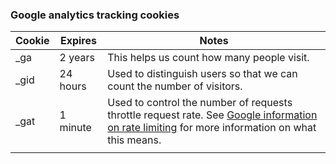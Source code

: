 ### Google analytics tracking cookies

| Cookie  | Expires  | 	Notes  |
|---|---|---|
| _ga  | 	2 years	  | This helps us count how many people visit.  |
| _gid  | 24 hours	  | Used to distinguish users so that we can count the number of visitors.  |
|  _gat	 | 1 minute  | Used to control the number of requests throttle request rate. See <a href="https://developers.google.com/analytics/devguides/collection/analyticsjs/limits-quotas">Google information on rate limiting</a> for more information on what this means.|
|   |   |   |



